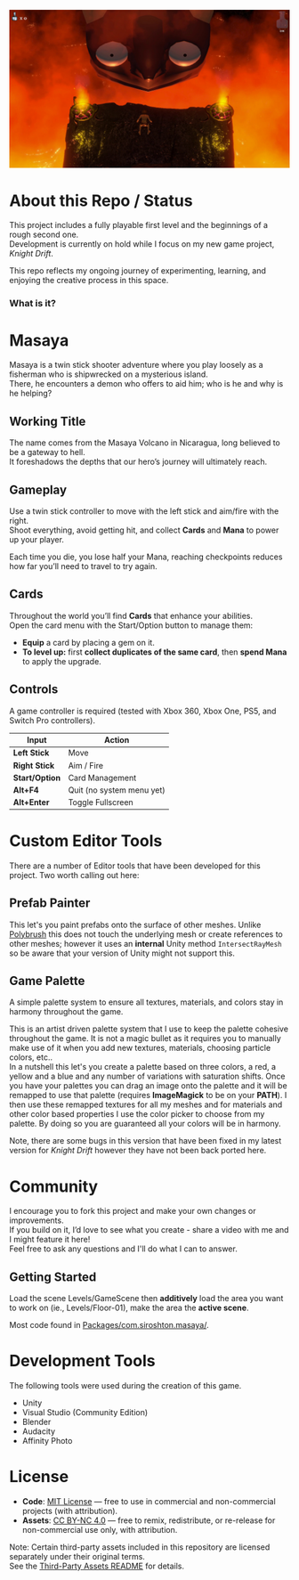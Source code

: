 [![Screenshot](screenshot_01.jpg)](https://youtu.be/oS0qmtgQaQs)

# About this Repo / Status
This project includes a fully playable first level and the beginnings of a rough second one.  
Development is currently on hold while I focus on my new game project, *Knight Drift*.  

This repo reflects my ongoing journey of experimenting, learning, and enjoying the creative process in this space.  

### What is it?

# Masaya
Masaya is a twin stick shooter adventure where you play loosely as a fisherman who is shipwrecked on a mysterious island.  
There, he encounters a demon who offers to aid him; who is he and why is he helping?

## Working Title
The name comes from the Masaya Volcano in Nicaragua, long believed to be a gateway to hell.  
It foreshadows the depths that our hero’s journey will ultimately reach.

## Gameplay
Use a twin stick controller to move with the left stick and aim/fire with the right.  
Shoot everything, avoid getting hit, and collect **Cards** and **Mana** to power up your player.  

Each time you die, you lose half your Mana, reaching checkpoints reduces how far you’ll need to travel to try again.

## Cards
Throughout the world you’ll find **Cards** that enhance your abilities.  
Open the card menu with the Start/Option button to manage them:

- **Equip** a card by placing a gem on it.
- **To level up:** first **collect duplicates of the same card**, then **spend Mana** to apply the upgrade.

## Controls
A game controller is required (tested with Xbox 360, Xbox One, PS5, and Switch Pro controllers).

| Input            | Action                    |
|------------------|---------------------------|
| **Left Stick**   | Move                      |
| **Right Stick**  | Aim / Fire                |
| **Start/Option** | Card Management           |
| **Alt+F4**       | Quit (no system menu yet) |
| **Alt+Enter**    | Toggle Fullscreen         |


# Custom Editor Tools
There are a number of Editor tools that have been developed for this project.  Two worth calling out here:

## Prefab Painter
This let's you paint prefabs onto the surface of other meshes.  Unlike [Polybrush](https://docs.unity3d.com/Packages/com.unity.polybrush@1.2/manual/index.html) this does not touch the underlying mesh or create references to other meshes; however it uses an **internal** Unity method `IntersectRayMesh` so be aware that your version of Unity might not support this.

## Game Palette
A simple palette system to ensure all textures, materials, and colors stay in harmony throughout the game.  

This is an artist driven palette system that I use to keep the palette cohesive throughout the game.  It is not a magic bullet as it requires you to manually make use of it when you add new textures, materials, choosing particle colors, etc..  
In a nutshell this let's you create a palette based on three colors, a red, a yellow and a blue and any number of variations with saturation shifts.  Once you have your palettes you can drag an image onto the palette and it will be remapped to use that palette (requires **ImageMagick** to be on your **PATH**).  I then use these remapped textures for all my meshes and for materials and other color based properties I use the color picker to choose from my palette.  By doing so you are guaranteed all your colors will be in harmony.

Note, there are some bugs in this version that have been fixed in my latest version for *Knight Drift* however they have not been back ported here.

# Community
I encourage you to fork this project and make your own changes or improvements.  
If you build on it, I’d love to see what you create - share a video with me and I might feature it here!  
Feel free to ask any questions and I'll do what I can to answer.

## Getting Started
Load the scene Levels/GameScene then **additively** load the area you want to work on (ie., Levels/Floor-01), make the area the **active scene**.  

Most code found in [Packages/com.siroshton.masaya/](Packages/com.siroshton.masaya/).

# Development Tools
The following tools were used during the creation of this game.

- Unity
- Visual Studio (Community Edition)
- Blender
- Audacity
- Affinity Photo

# License  
- **Code**: [MIT License](LICENSE) — free to use in commercial and non-commercial projects (with attribution).  
- **Assets**: [CC BY-NC 4.0](ASSETS_LICENSE.md) — free to remix, redistribute, or re-release for non-commercial use only, with attribution.  

Note: Certain third-party assets included in this repository are licensed separately under their original terms.  
See the [Third-Party Assets README](Assets/ThirdParty/README.md) for details.  
